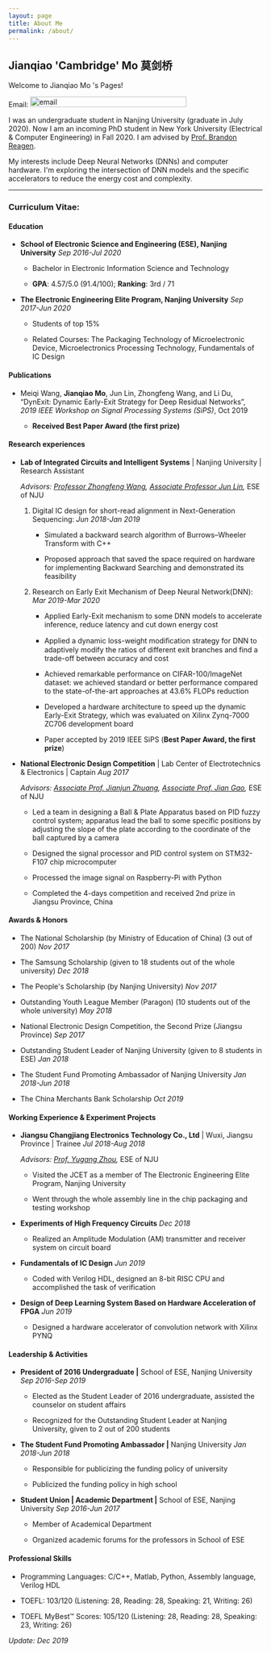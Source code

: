 ```yaml
---
layout: page
title: About Me
permalink: /about/
---
```


## Jianqiao 'Cambridge' Mo 莫剑桥

Welcome to Jianqiao Mo 's Pages! 

Email: <img src="http://graph.baidu.com/resource/1224db235f570ec05105201596794839.jpg" width = "310" height = "21" alt="email" />

I was an undergraduate student in Nanjing University (graduate in July 2020). 
Now I am an incoming PhD student in New York University (Electrical & Computer Engineering) in Fall 2020. 
I am advised by [Prof. Brandon Reagen](https://engineering.nyu.edu/faculty/brandon-reagen). 

My interests include Deep Neural Networks (DNNs) and computer hardware. 
I'm exploring the intersection of DNN models and the specific accelerators to reduce the energy cost and complexity.

---

### Curriculum Vitae:

#### Education

- **School of Electronic Science and Engineering (ESE), Nanjing University**   _Sep
2016-Jul 2020_

    - Bachelor in Electronic Information Science and Technology

    -   **GPA**: 4.57/5.0 (91.4/100); **Ranking**: 3rd / 71

- **The Electronic Engineering Elite Program, Nanjing University**   _Sep 2017-Jun
2020_

    -   Students of top 15%

    -   Related Courses: The Packaging Technology of Microelectronic Device,
    Microelectronics Processing Technology, Fundamentals of IC Design

#### Publications

-   Meiqi Wang, **Jianqiao Mo**, Jun Lin, Zhongfeng Wang, and Li Du, “DynExit:
    Dynamic Early-Exit Strategy for Deep Residual Networks”, *2019 IEEE Workshop
    on Signal Processing Systems (SiPS)*, Oct 2019

    -   **Received Best Paper Award (the first prize)**

#### Research experiences

- **Lab of Integrated Circuits and Intelligent Systems** \| Nanjing University \|
Research Assistant
    
    *Advisors: [Professor Zhongfeng Wang](https://ese.nju.edu.cn/wzf/), 
    [Associate Professor Jun Lin](https://ese.nju.edu.cn/lj/),* ESE of NJU
    
    1. Digital IC design for short-read alignment in Next-Generation Sequencing: _Jun
    2018-Jan 2019_
    
        -   Simulated a backward search algorithm of Burrows–Wheeler Transform with C++
        
        -   Proposed approach that saved the space required on hardware for implementing
            Backward Searching and demonstrated its feasibility
    
    2. Research on Early Exit Mechanism of Deep Neural Network(DNN): _Mar 2019-Mar 2020_
    
        -   Applied Early-Exit mechanism to some DNN models to accelerate inference,
            reduce latency and cut down energy cost
        
        -   Applied a dynamic loss-weight modiﬁcation strategy for DNN to adaptively
            modify the ratios of different exit branches and find a trade-off between
            accuracy and cost
        
        -   Achieved remarkable performance on CIFAR-100/ImageNet dataset: we achieved
            standard or better performance compared to the state-of-the-art approaches
            at 43.6% FLOPs reduction
        
        -   Developed a hardware architecture to speed up the dynamic Early-Exit
            Strategy, which was evaluated on Xilinx Zynq-7000 ZC706 development board
        
        -   Paper accepted by 2019 IEEE SiPS (**Best Paper Award, the first prize**)

- **National Electronic Design Competition** \| Lab Center of Electrotechnics &
Electronics \| Captain _Aug 2017_

    *Advisors: [Associate Prof. Jianjun Zhuang](https://ese.nju.edu.cn/zjj/), 
    [Associate Prof. Jian Gao](https://ese.nju.edu.cn/gj/),* ESE of NJU
    
    -   Led a team in designing a Ball & Plate Apparatus based on PID fuzzy control
        system; apparatus lead the ball to some specific positions by adjusting the
        slope of the plate according to the coordinate of the ball captured by a
        camera
    
    -   Designed the signal processor and PID control system on STM32-F107 chip
        microcomputer
    
    -   Processed the image signal on Raspberry-Pi with Python
    
    -   Completed the 4-days competition and received 2nd prize in Jiangsu Province,
        China

#### Awards & Honors

- The National Scholarship (by Ministry of Education of China) (3 out of 200) _Nov
2017_

- The Samsung Scholarship (given to 18 students out of the whole university) _Dec
2018_

- The People's Scholarship (by Nanjing University) _Nov 2017_

- Outstanding Youth League Member (Paragon) (10 students out of the whole
university) _May 2018_

- National Electronic Design Competition, the Second Prize (Jiangsu Province) _Sep
2017_

- Outstanding Student Leader of Nanjing University (given to 8 students in ESE)
_Jan 2018_

- The Student Fund Promoting Ambassador of Nanjing University _Jan 2018-Jun 2018_

- The China Merchants Bank Scholarship _Oct 2019_

#### Working Experience & Experiment Projects

- **Jiangsu Changjiang Electronics Technology Co., Ltd** \| Wuxi, Jiangsu Province
\| Trainee _Jul 2018-Aug 2018_

    *Advisors: [Prof. Yugang Zhou](https://ese.nju.edu.cn/zyg/),* ESE of NJU
    
    -   Visited the JCET as a member of The Electronic Engineering Elite Program,
        Nanjing University
    
    -   Went through the whole assembly line in the chip packaging and testing
        workshop

- **Experiments of High Frequency Circuits** _Dec 2018_

    -   Realized an Amplitude Modulation (AM) transmitter and receiver system on
        circuit board

- **Fundamentals of IC Design** _Jun 2019_

    -   Coded with Verilog HDL, designed an 8-bit RISC CPU and accomplished the task
        of verification

- **Design of Deep Learning System Based on Hardware Acceleration of FPGA** _Jun
2019_

    -   Designed a hardware accelerator of convolution network with Xilinx PYNQ 

#### Leadership & Activities

- **President of 2016 Undergraduate \|** School of ESE, Nanjing University _Sep
2016-Sep 2019_

    -   Elected as the Student Leader of 2016 undergraduate, assisted the counselor
        on student affairs
    
    -   Recognized for the Outstanding Student Leader at Nanjing University, given
        to 2 out of 200 students

- **The Student Fund Promoting Ambassador \|** Nanjing University _Jan 2018-Jun
2018_

    -   Responsible for publicizing the funding policy of university
    
    -   Publicized the funding policy in high school

- **Student Union \| Academic Department \|** School of ESE, Nanjing University
_Sep 2016-Jun 2017_

    -   Member of Academical Department
    
    -   Organized academic forums for the professors in School of ESE

#### Professional Skills

-   Programming Languages: C/C++, Matlab, Python, Assembly language, Verilog HDL

-   TOEFL: 103/120 (Listening: 28, Reading: 28, Speaking: 21, Writing: 26)

-   TOEFL MyBest™ Scores: 105/120 (Listening: 28, Reading: 28, Speaking: 23,
    Writing: 26)
    
_Update: Dec 2019_